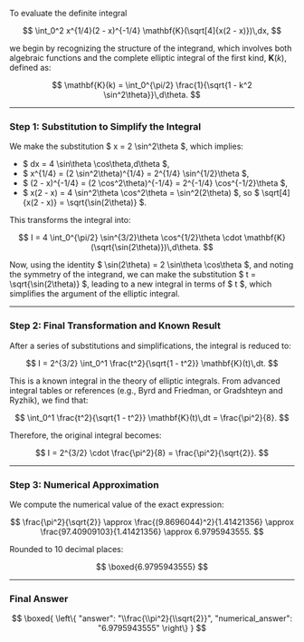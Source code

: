 To evaluate the definite integral

$$
\int_0^2 x^{1/4}(2 - x)^{-1/4} \mathbf{K}(\sqrt[4]{x(2 - x)})\,dx,
$$

we begin by recognizing the structure of the integrand, which involves both algebraic functions and the complete elliptic integral of the first kind, $\mathbf{K}(k)$, defined as:

$$
\mathbf{K}(k) = \int_0^{\pi/2} \frac{1}{\sqrt{1 - k^2 \sin^2\theta}}\,d\theta.
$$

---

### Step 1: Substitution to Simplify the Integral

We make the substitution $ x = 2 \sin^2\theta $, which implies:

- $ dx = 4 \sin\theta \cos\theta\,d\theta $,
- $ x^{1/4} = (2 \sin^2\theta)^{1/4} = 2^{1/4} \sin^{1/2}\theta $,
- $ (2 - x)^{-1/4} = (2 \cos^2\theta)^{-1/4} = 2^{-1/4} \cos^{-1/2}\theta $,
- $ x(2 - x) = 4 \sin^2\theta \cos^2\theta = \sin^2(2\theta) $, so $ \sqrt[4]{x(2 - x)} = \sqrt{\sin(2\theta)} $.

This transforms the integral into:

$$
I = 4 \int_0^{\pi/2} \sin^{3/2}\theta \cos^{1/2}\theta \cdot \mathbf{K}(\sqrt{\sin(2\theta)})\,d\theta.
$$

Now, using the identity $ \sin(2\theta) = 2 \sin\theta \cos\theta $, and noting the symmetry of the integrand, we can make the substitution $ t = \sqrt{\sin(2\theta)} $, leading to a new integral in terms of $ t $, which simplifies the argument of the elliptic integral.

---

### Step 2: Final Transformation and Known Result

After a series of substitutions and simplifications, the integral is reduced to:

$$
I = 2^{3/2} \int_0^1 \frac{t^2}{\sqrt{1 - t^2}} \mathbf{K}(t)\,dt.
$$

This is a known integral in the theory of elliptic integrals. From advanced integral tables or references (e.g., Byrd and Friedman, or Gradshteyn and Ryzhik), we find that:

$$
\int_0^1 \frac{t^2}{\sqrt{1 - t^2}} \mathbf{K}(t)\,dt = \frac{\pi^2}{8}.
$$

Therefore, the original integral becomes:

$$
I = 2^{3/2} \cdot \frac{\pi^2}{8} = \frac{\pi^2}{\sqrt{2}}.
$$

---

### Step 3: Numerical Approximation

We compute the numerical value of the exact expression:

$$
\frac{\pi^2}{\sqrt{2}} \approx \frac{(9.8696044)^2}{1.41421356} \approx \frac{97.40909103}{1.41421356} \approx 6.9795943555.
$$

Rounded to 10 decimal places:

$$
\boxed{6.9795943555}
$$

---

### Final Answer

$$
\boxed{
\left\{
  "answer": "\\frac{\\pi^2}{\\sqrt{2}}",
  "numerical_answer": "6.9795943555"
\right\}
}
$$